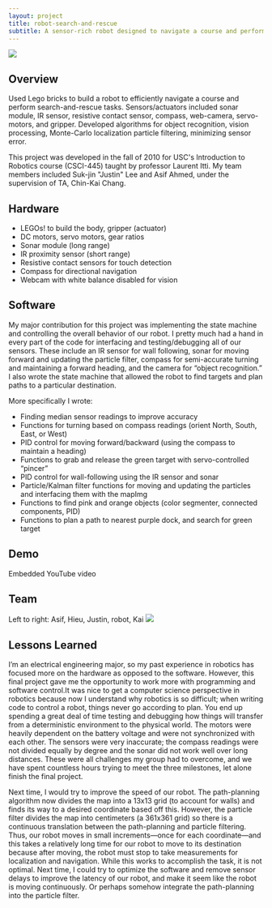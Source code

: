 ```yaml
---
layout: project
title: robot-search-and-rescue
subtitle: A sensor-rich robot designed to navigate a course and perform search-and-rescue tasks.
---
```


<img src="http://niftyhedgehog.com/robot-search-and-rescue/images/robot_closed.jpg">

## Overview
Used Lego bricks to build a robot to efficiently navigate a course and perform search-and-rescue tasks. Sensors/actuators included sonar module, IR sensor, resistive contact sensor, compass, web-camera, servo-motors, and gripper. Developed algorithms for object recognition, vision processing, Monte-Carlo localization particle filtering, minimizing sensor error.

This project was developed in the fall of 2010 for USC's Introduction to Robotics course (CSCI-445) taught by professor Laurent Itti. My team members included Suk-jin "Justin" Lee and Asif Ahmed, under the supervision of TA, Chin-Kai Chang.

## Hardware
* LEGOs! to build the body, gripper (actuator)
* DC motors, servo motors, gear ratios
* Sonar module (long range)
* IR proximity sensor (short range)
* Resistive contact sensors for touch detection
* Compass for directional navigation
* Webcam with white balance disabled for vision

## Software
My major contribution for this project was implementing the state machine and controlling the overall behavior of our robot. I pretty much had a hand in every part of the code for interfacing and testing/debugging all of our sensors. These include an IR sensor for wall following, sonar for moving forward and updating the particle filter, compass for semi-accurate turning and maintaining a forward heading, and the camera for “object recognition.” I also wrote the state machine that allowed the robot to find targets and plan paths to a particular destination.  

More specifically I wrote:

* Finding median sensor readings to improve accuracy
* Functions for turning based on compass readings (orient North, South, East, or West)
* PID control for moving forward/backward (using the compass to maintain a heading)
* Functions to grab and release the green target with servo-controlled “pincer”
* PID control for wall-following using the IR sensor and sonar
* Particle/Kalman filter functions for moving and updating the particles and interfacing them with the mapImg
* Functions to find pink and orange objects (color segmenter, connected components, PID)
* Functions to plan a path to nearest purple dock, and search for green target

## Demo
Embedded YouTube video

## Team
Left to right: Asif, Hieu, Justin, robot, Kai
<img src="http://niftyhedgehog.com/robot-search-and-rescue/images/team5.jpg">

## Lessons Learned
I’m an electrical engineering major, so my past experience in robotics has focused more on the hardware as opposed to the software.  However, this final project gave me the opportunity to work more with programming and software control.It was nice to get a computer science perspective in robotics because now I understand why robotics is so difficult; when writing code to control a robot, things never go according to plan. You end up spending a great deal of time testing and debugging how things will transfer from a deterministic environment to the physical world. The motors were heavily dependent on the battery voltage and were not synchronized with each other. The sensors were very inaccurate; the compass readings were not divided equally by degree and the sonar did not work well over long distances. These were all challenges my group had to overcome, and we have spent countless hours trying to meet the three milestones, let alone finish the final project.  

Next time, I would try to improve the speed of our robot. The path-planning algorithm now divides the map into a 13x13 grid (to account for walls) and finds its way to a desired coordinate based off this. However, the particle filter divides the map into centimeters (a 361x361 grid) so there is a continuous translation between the path-planning and particle filtering.  Thus, our robot moves in small increments—once for each coordinate—and this takes a relatively long time for our robot to move to its destination because after moving, the robot must stop to take measurements for localization and navigation.  While this works to accomplish the task, it is not optimal. Next time, I could try to optimize the software and remove sensor delays to improve the latency of our robot, and make it seem like the robot is moving continuously. Or perhaps somehow integrate the path-planning into the particle filter.
